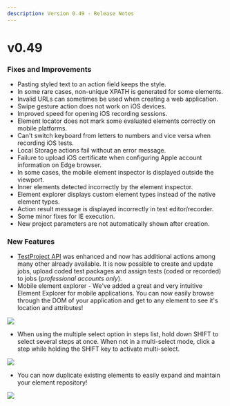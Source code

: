 ```yaml
---
description: Version 0.49 - Release Notes
---
```


# v0.49

### Fixes and Improvements

* Pasting styled text to an action field keeps the style.
* In some rare cases, non-unique XPATH is generated for some elements.
* Invalid URLs can sometimes be used when creating a web application.
* Swipe gesture action does not work on iOS devices.
* Improved speed for opening iOS recording sessions.
* Element locator does not mark some evaluated elements correctly on mobile platforms.
* Can't switch keyboard from letters to numbers and vice versa when recording iOS tests.
* Local Storage actions fail without an error message.
* Failure to upload iOS certificate when configuring Apple account information on Edge browser.
* In some cases, the mobile element inspector is displayed outside the viewport.
* Inner elements detected incorrectly by the element inspector.
* Element explorer displays custom element types instead of the native element types.
* Action result message is displayed incorrectly in test editor/recorder.
* Some minor fixes for IE execution.
* New project parameters are not automatically shown after creation.

### New Features

* [TestProject API](https://docs.testproject.io/api/v2/) was enhanced and now has additional actions among many other already available. It is now possible to create and update jobs, upload coded test packages and assign tests \(coded or recorded\) to jobs \(_professional accounts only_\).
* Mobile element explorer - We've added a great and very intuitive Element Explorer for mobile applications. You can now easily browse through the DOM of your application and get to any element to see it's location and attributes!

![](https://storage-static.testproject.io/release-notes/0.49/MobileElementExplorer.gif)

* When using the multiple select option in steps list, hold down SHIFT to select several steps at once. When not in a multi-select mode, click a step while holding the SHIFT key to activate multi-select.

![](https://storage-static.testproject.io/release-notes/0.49/MultipleShiftSelect.gif)

* You can now duplicate existing elements to easily expand and maintain your element repository!

![](https://storage-static.testproject.io/release-notes/0.49/DuplicateElements.gif)

